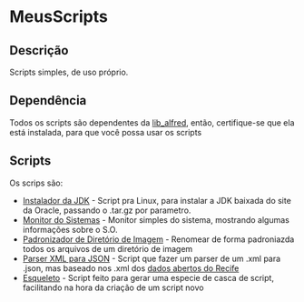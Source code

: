 MeusScripts
===========

## Descrição
Scripts simples, de uso próprio.

## Dependência
Todos os scripts são dependentes da [lib_alfred](https://github.com/frankjuniorr/lib_alfred), então, certifique-se que ela está instalada, para que você possa usar os scripts

## Scripts

Os scrips são:

- [Instalador da JDK](https://github.com/frankjuniorr/MeusScripts/tree/master/instalador_da_jdk) - Script pra Linux, para instalar a JDK baixada do site da Oracle, passando o .tar.gz por parametro.
- [Monitor do Sistemas](https://github.com/frankjuniorr/MeusScripts/tree/master/monitor_do_sistema) - Monitor simples do sistema, mostrando algumas informações sobre o S.O.
- [Padronizador de Diretório de Imagem](https://github.com/frankjuniorr/MeusScripts/tree/master/padronizador_de_diretorio_de_imagem) - Renomear de forma padroniazda todos os arquivos de um diretório de imagem
- [Parser XML para JSON](https://github.com/frankjuniorr/MeusScripts/tree/master/parser_xml_to_json) - Script que fazer um parser de um .xml para .json, mas baseado nos .xml dos [dados abertos do Recife](http://dados.recife.pe.gov.br/)
- [Esqueleto](https://github.com/frankjuniorr/MeusScripts/tree/master/esqueleto) - Script feito para gerar uma especie de casca de script, facilitando na hora da criação de um script novo
